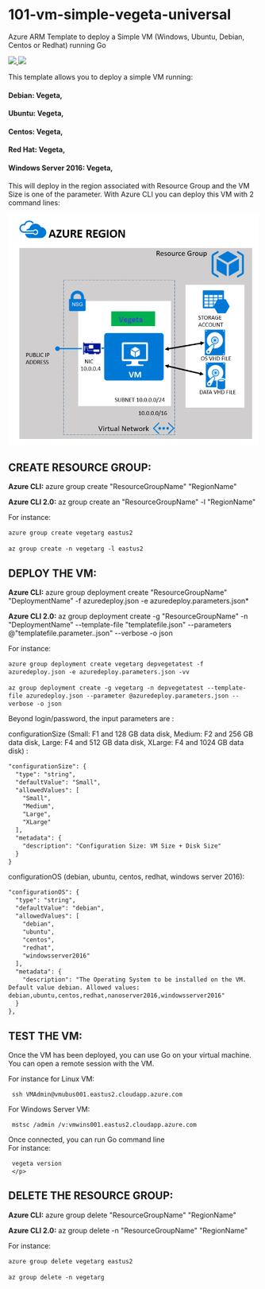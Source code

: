 # 101-vm-simple-vegeta-universal
Azure ARM Template to deploy a Simple VM (Windows, Ubuntu, Debian, Centos or Redhat) running Go


<a href="https://portal.azure.com/#create/Microsoft.Template/uri/https%3A%2F%2Fraw.githubusercontent.com%2Fflecoqui%2F101-vm-simple-vegeta-universal%2Fmaster%2Fazuredeploy.json" target="_blank">
    <img src="http://azuredeploy.net/deploybutton.png"/>
</a>
<a href="http://armviz.io/#/?load=https%3A%2F%2Fraw.githubusercontent.com%2Fflecoqui%2F101-vm-simple-vegeta-universal%2Fmaster%2Fazuredeploy.json" target="_blank">
    <img src="http://armviz.io/visualizebutton.png"/>
</a>


This template allows you to deploy a simple VM running: </p>
#### Debian: Vegeta,
#### Ubuntu: Vegeta, 
#### Centos: Vegeta, 
#### Red Hat: Vegeta,
#### Windows Server 2016: Vegeta,
This will deploy in the region associated with Resource Group and the VM Size is one of the parameter.
With Azure CLI you can deploy this VM with 2 command lines:


![](https://raw.githubusercontent.com/flecoqui/101-vm-simple-vegeta-universal/master/Docs/1-architecture.png)



## CREATE RESOURCE GROUP:

**Azure CLI:** azure group create "ResourceGroupName" "RegionName"

**Azure CLI 2.0:** az group create an "ResourceGroupName" -l "RegionName"

For instance:


    azure group create vegetarg eastus2

    az group create -n vegetarg -l eastus2

## DEPLOY THE VM:

**Azure CLI:** azure group deployment create "ResourceGroupName" "DeploymentName"  -f azuredeploy.json -e azuredeploy.parameters.json*

**Azure CLI 2.0:** az group deployment create -g "ResourceGroupName" -n "DeploymentName" --template-file "templatefile.json" --parameters @"templatefile.parameter..json"  --verbose -o json

For instance:

    azure group deployment create vegetarg depvegetatest -f azuredeploy.json -e azuredeploy.parameters.json -vv

    az group deployment create -g vegetarg -n depvegetatest --template-file azuredeploy.json --parameter @azuredeploy.parameters.json --verbose -o json


Beyond login/password, the input parameters are :</p>
configurationSize (Small: F1 and 128 GB data disk, Medium: F2 and 256 GB data disk, Large: F4 and 512 GB data disk, XLarge: F4 and 1024 GB data disk) : 

    "configurationSize": {
      "type": "string",
      "defaultValue": "Small",
      "allowedValues": [
        "Small",
        "Medium",
        "Large",
        "XLarge"
      ],
      "metadata": {
        "description": "Configuration Size: VM Size + Disk Size"
      }
    }

configurationOS (debian, ubuntu, centos, redhat, windows server 2016): 

    "configurationOS": {
      "type": "string",
      "defaultValue": "debian",
      "allowedValues": [
        "debian",
        "ubuntu",
        "centos",
        "redhat",
        "windowsserver2016"
      ],
      "metadata": {
        "description": "The Operating System to be installed on the VM. Default value debian. Allowed values: debian,ubuntu,centos,redhat,nanoserver2016,windowsserver2016"
      }
    },



## TEST THE VM:
Once the VM has been deployed, you can use Go on your virtual machine.
You can open a remote session with the VM.

For instance for Linux VM:

     ssh VMAdmin@vmubus001.eastus2.cloudapp.azure.com

For Windows Server VM:

     mstsc /admin /v:vmwins001.eastus2.cloudapp.azure.com


Once connected, you can run Go command line  
For instance:

     vegeta version
	 </p>


## DELETE THE RESOURCE GROUP:
**Azure CLI:** azure group delete "ResourceGroupName" "RegionName"

**Azure CLI 2.0:** az group delete -n "ResourceGroupName" "RegionName"

For instance:

    azure group delete vegetarg eastus2

    az group delete -n vegetarg 
